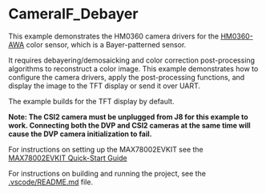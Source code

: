 # CameraIF_Debayer

This example demonstrates the HM0360 camera drivers for the [HM0360-AWA](https://www.digikey.com/en/products/detail/himax/HM0360-AWA/14109822) color sensor, which is a Bayer-patterned sensor.

It requires debayering/demosaicking and color correction post-processing algorithms to reconstruct a color image.  This example demonstrates how to configure the camera drivers, apply the post-processing functions, and display the image to the TFT display or send it over UART.

The example builds for the TFT display by default.

**Note: The CSI2 camera must be unplugged from J8 for this example to work.  Connecting both the DVP and CSI2 cameras at the same time will cause the DVP camera initialization to fail.**

For instructions on setting up the MAX78002EVKIT see the [MAX78002EVKIT Quick-Start Guide](https://github.com/MaximIntegratedAI/MaximAI_Documentation/tree/master/MAX78002_Evaluation_Kit)

For instructions on building and running the project, see the [.vscode/README.md](.vscode/README.md) file.
